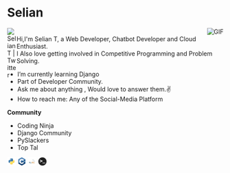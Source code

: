 

# Selian

<a href="https://twitter.com/Its_Selianfr">
  
  <img align="left" alt="Selian T | Twitter" width="22px" src="https://cdn.jsdelivr.net/npm/simple-icons@v3/icons/twitter.svg" />
</a>


<a href="https://www.linkedin.com/in/Selian/">
<img align="right" alt="GIF" src="https://media.giphy.com/media/USV0ym3bVWQJJmNu3N/giphy.gif" />
</a><br>
Hi,I'm Selian T, a Web Developer, Chatbot Developer and Cloud Enthusiast.<br>I Also love getting involved in Competitive Programming and Problem Solving.





-  I’m currently learning Django
- Part of Developer Community.
-  Ask me about anything , Would love to answer them.✌
-   How to reach me: Any of the Social-Media Platform 

**Community**
- Coding Ninja
- Django Community
- PySlackers
- Top Tal


<code><img height="20" src="https://raw.githubusercontent.com/github/explore/80688e429a7d4ef2fca1e82350fe8e3517d3494d/topics/python/python.png"></code>
<code><img height="20" src="https://raw.githubusercontent.com/github/explore/80688e429a7d4ef2fca1e82350fe8e3517d3494d/topics/cpp/cpp.png"></code>
<code><img height="20" src="https://raw.githubusercontent.com/github/explore/80688e429a7d4ef2fca1e82350fe8e3517d3494d/topics/mysql/mysql.png"></code>
<code><img height="20" src="https://raw.githubusercontent.com/github/explore/80688e429a7d4ef2fca1e82350fe8e3517d3494d/topics/terminal/terminal.png"></code>






